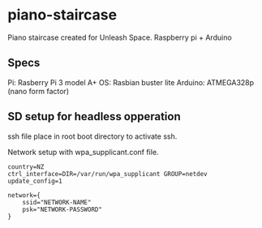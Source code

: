 # piano-staircase
Piano staircase created for Unleash Space. Raspberry pi + Arduino

## Specs
Pi: Rasberry Pi 3 model A+
OS: Rasbian buster lite
Arduino: ATMEGA328p (nano form factor)

## SD setup for headless opperation
ssh file place in root boot directory to activate ssh.

Network setup with wpa_supplicant.conf file.
```
country=NZ
ctrl_interface=DIR=/var/run/wpa_supplicant GROUP=netdev
update_config=1

network={
    ssid="NETWORK-NAME"
    psk="NETWORK-PASSWORD"
}
```
